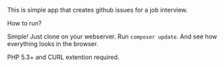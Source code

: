 This is simple app that creates github issues for a job interview.

How to run?

Simple! Just clone on your webserver. Run `composer update`. And see how everything looks in the browser.

PHP 5.3+ and CURL extention required.
